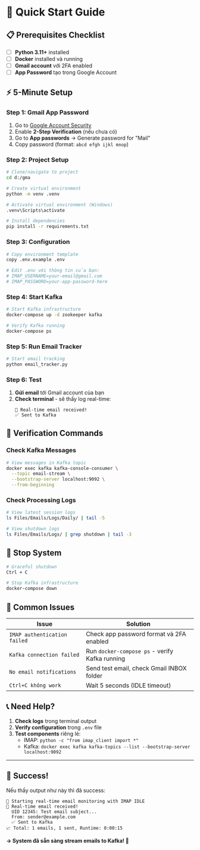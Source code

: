 # 🚀 Quick Start Guide

## 📋 Prerequisites Checklist

- [ ] **Python 3.11+** installed
- [ ] **Docker** installed và running
- [ ] **Gmail account** với 2FA enabled
- [ ] **App Password** tạo trong Google Account

## ⚡ 5-Minute Setup

### Step 1: Gmail App Password
1. Go to [Google Account Security](https://myaccount.google.com/security)
2. Enable **2-Step Verification** (nếu chưa có)
3. Go to **App passwords** → Generate password for "Mail"
4. Copy password (format: `abcd efgh ijkl mnop`)

### Step 2: Project Setup
```bash
# Clone/navigate to project
cd d:/gma

# Create virtual environment
python -m venv .venv

# Activate virtual environment (Windows)
.venv\Scripts\activate

# Install dependencies
pip install -r requirements.txt
```

### Step 3: Configuration
```bash
# Copy environment template
copy .env.example .env

# Edit .env với thông tin của bạn:
# IMAP_USERNAME=your-email@gmail.com  
# IMAP_PASSWORD=your-app-password-here
```

### Step 4: Start Kafka
```bash
# Start Kafka infrastructure
docker-compose up -d zookeeper kafka

# Verify Kafka running
docker-compose ps
```

### Step 5: Run Email Tracker
```bash
# Start email tracking
python email_tracker.py
```

### Step 6: Test
1. **Gửi email** tới Gmail account của bạn
2. **Check terminal** - sẽ thấy log real-time:
   ```
   📧 Real-time email received!
   ✅ Sent to Kafka
   ```

## 🎯 Verification Commands

### Check Kafka Messages
```bash
# View messages in Kafka topic
docker exec kafka kafka-console-consumer \
  --topic email-stream \
  --bootstrap-server localhost:9092 \
  --from-beginning
```

### Check Processing Logs
```bash
# View latest session logs
ls Files/Emails/Logs/Daily/ | tail -5

# View shutdown logs
ls Files/Emails/Logs/ | grep shutdown | tail -3
```

## 🛑 Stop System

```bash
# Graceful shutdown
Ctrl + C

# Stop Kafka infrastructure  
docker-compose down
```

## 🐛 Common Issues

| Issue | Solution |
|-------|----------|
| `IMAP authentication failed` | Check app password format và 2FA enabled |
| `Kafka connection failed` | Run `docker-compose ps` - verify Kafka running |
| `No email notifications` | Send test email, check Gmail INBOX folder |
| `Ctrl+C không work` | Wait 5 seconds (IDLE timeout) |

## 📞 Need Help?

1. **Check logs** trong terminal output
2. **Verify configuration** trong `.env` file  
3. **Test components** riêng lẻ:
   - IMAP: `python -c "from imap_client import *"`
   - Kafka: `docker exec kafka kafka-topics --list --bootstrap-server localhost:9092`

---

## 🎉 Success!

Nếu thấy output như này thì đã success:

```
🔄 Starting real-time email monitoring with IMAP IDLE
📧 Real-time email received!
  UID 12345: Test email subject...
  From: sender@example.com
  ✅ Sent to Kafka
📈 Total: 1 emails, 1 sent, Runtime: 0:00:15
```

**→ System đã sẵn sàng stream emails to Kafka! 🚀**
